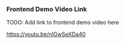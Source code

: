 ### Frontend Demo Video Link
TODO: Add link to frontend demo video here

https://youtu.be/nIGwSeXDa40
